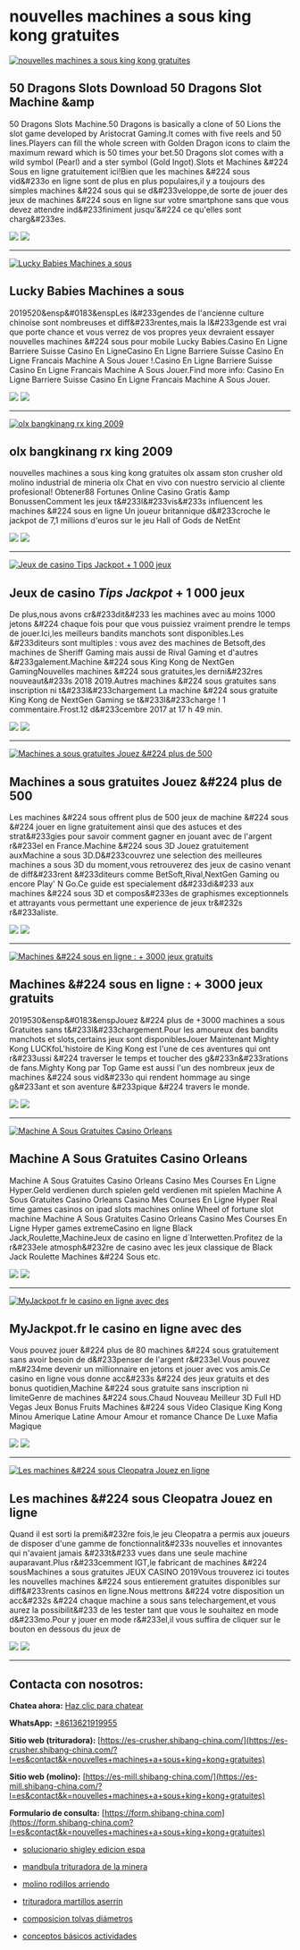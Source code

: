 # nouvelles machines a sous king kong gratuites

<a href="https://swt.shibang-china.com/?l=es&img&k=nouvelles+machines+a+sous+king+kong+gratuites" target="_blank">![nouvelles machines a sous king kong gratuites](http://static.shibang-china.com/all-800x300/368.jpg)</a>

## 50 Dragons Slots Download 50 Dragons Slot Machine &amp
50 Dragons Slots Machine.50 Dragons is basically a clone of 50 Lions the slot game developed by Aristocrat Gaming.It comes with five reels and 50 lines.Players can fill the whole screen with Golden Dragon icons to claim the maximum reward which is 50 times your bet.50 Dragons slot comes with a wild symbol (Pearl) and a ster symbol (Gold Ingot).Slots et Machines &#224 Sous en ligne gratuitement ici!Bien que les machines &#224 sous vid&#233o en ligne sont de plus en plus populaires,il y a toujours des simples machines &#224 sous qui se d&#233veloppe,de sorte de jouer des jeux de machines &#224 sous en ligne sur votre smartphone sans que vous devez attendre ind&#233finiment jusqu'&#224 ce qu'elles sont charg&#233es.


<a href="https://whatsapp.shibangsoft.com/WhatsApp.php" target="_blank" title="WhatsApp">![](http://static.shibang-china.com/icon/whatsapp.png)</a> <a href="https://swt.shibang-china.com/?l=es&icon&k=nouvelles+machines+a+sous+king+kong+gratuites" target="_blank">![](http://static.shibang-china.com/icon/chat-es.png)</a>

---

<a href="https://swt.shibang-china.com/?l=es&img&k=nouvelles+machines+a+sous+king+kong+gratuites" target="_blank">![Lucky Babies Machines a sous](http://static.shibang-china.com/all-800x300/524.jpg)</a>

## Lucky Babies Machines a sous
2019520&ensp&#0183&enspLes l&#233gendes de l'ancienne culture chinoise sont nombreuses et diff&#233rentes,mais la l&#233gende est vrai que porte chance et vous verrez de vos propres yeux devraient essayer nouvelles machines &#224 sous pour mobile Lucky Babies.Casino En Ligne Barriere Suisse Casino En LigneCasino En Ligne Barriere Suisse Casino En Ligne Francais Machine A Sous Jouer !.Casino En Ligne Barriere Suisse Casino En Ligne Francais Machine A Sous Jouer.Find more info: Casino En Ligne Barriere Suisse Casino En Ligne Francais Machine A Sous Jouer.


<a href="https://whatsapp.shibangsoft.com/WhatsApp.php" target="_blank" title="WhatsApp">![](http://static.shibang-china.com/icon/whatsapp.png)</a> <a href="https://swt.shibang-china.com/?l=es&icon&k=nouvelles+machines+a+sous+king+kong+gratuites" target="_blank">![](http://static.shibang-china.com/icon/chat-es.png)</a>

---

<a href="https://swt.shibang-china.com/?l=es&img&k=nouvelles+machines+a+sous+king+kong+gratuites" target="_blank">![olx bangkinang rx king 2009](http://static.shibang-china.com/all-800x300/81.jpg)</a>

## olx bangkinang rx king 2009
nouvelles machines a sous king kong gratuites olx assam ston crusher old molino industrial de mineria olx Chat en vivo con nuestro servicio al cliente profesional! Obtener88 Fortunes Online Casino Gratis &amp BonussenComment les jeux t&#233l&#233vis&#233s influencent les machines &#224 sous en ligne Un joueur britannique d&#233croche le jackpot de 7,1 millions d'euros sur le jeu Hall of Gods de NetEnt


<a href="https://whatsapp.shibangsoft.com/WhatsApp.php" target="_blank" title="WhatsApp">![](http://static.shibang-china.com/icon/whatsapp.png)</a> <a href="https://swt.shibang-china.com/?l=es&icon&k=nouvelles+machines+a+sous+king+kong+gratuites" target="_blank">![](http://static.shibang-china.com/icon/chat-es.png)</a>

---

<a href="https://swt.shibang-china.com/?l=es&img&k=nouvelles+machines+a+sous+king+kong+gratuites" target="_blank">![Jeux de casino *Tips Jackpot* + 1 000 jeux](http://static.shibang-china.com/all-800x300/1321.jpg)</a>

## Jeux de casino *Tips Jackpot* + 1 000 jeux
De plus,nous avons cr&#233dit&#233 les machines avec au moins 1000 jetons &#224 chaque fois pour que vous puissiez vraiment prendre le temps de jouer.Ici,les meilleurs bandits manchots sont disponibles.Les &#233diteurs sont multiples : vous avez des machines de Betsoft,des machines de Sheriff Gaming mais aussi de Rival Gaming et d'autres &#233galement.Machine &#224 sous King Kong de NextGen GamingNouvelles machines &#224 sous gratuites,les derni&#232res nouveaut&#233s 2018 2019.Autres machines &#224 sous gratuites sans inscription ni t&#233l&#233chargement La machine &#224 sous gratuite King Kong de NextGen Gaming se t&#233l&#233charge ! 1 commentaire.Frost.12 d&#233cembre 2017 at 17 h 49 min.


<a href="https://whatsapp.shibangsoft.com/WhatsApp.php" target="_blank" title="WhatsApp">![](http://static.shibang-china.com/icon/whatsapp.png)</a> <a href="https://swt.shibang-china.com/?l=es&icon&k=nouvelles+machines+a+sous+king+kong+gratuites" target="_blank">![](http://static.shibang-china.com/icon/chat-es.png)</a>

---

<a href="https://swt.shibang-china.com/?l=es&img&k=nouvelles+machines+a+sous+king+kong+gratuites" target="_blank">![Machines a sous gratuites Jouez &#224 plus de 500](http://static.shibang-china.com/all-800x300/305.jpg)</a>

## Machines a sous gratuites Jouez &#224 plus de 500
Les machines &#224 sous offrent plus de 500 jeux de machine &#224 sous &#224 jouer en ligne gratuitement ainsi que des astuces et des strat&#233gies pour savoir comment gagner en jouant avec de l'argent r&#233el en France.Machine &#224 sous 3D Jouez gratuitement auxMachine a sous 3D.D&#233couvrez une selection des meilleures machines a sous 3D du moment,vous retrouverez des jeux de casino venant de diff&#233rent &#233diteurs comme BetSoft,Rival,NextGen Gaming ou encore Play' N Go.Ce guide est specialement d&#233di&#233 aux machines &#224 sous 3D et compos&#233es de graphismes exceptionnels et attrayants vous permettant une experience de jeux tr&#232s r&#233aliste.


<a href="https://whatsapp.shibangsoft.com/WhatsApp.php" target="_blank" title="WhatsApp">![](http://static.shibang-china.com/icon/whatsapp.png)</a> <a href="https://swt.shibang-china.com/?l=es&icon&k=nouvelles+machines+a+sous+king+kong+gratuites" target="_blank">![](http://static.shibang-china.com/icon/chat-es.png)</a>

---

<a href="https://swt.shibang-china.com/?l=es&img&k=nouvelles+machines+a+sous+king+kong+gratuites" target="_blank">![Machines &#224 sous en ligne : + 3000 jeux gratuits](http://static.shibang-china.com/all-800x300/248.jpg)</a>

## Machines &#224 sous en ligne : + 3000 jeux gratuits
2019530&ensp&#0183&enspJouez &#224 plus de +3000 machines a sous Gratuites sans t&#233l&#233chargement.Pour les amoureux des bandits manchots et slots,certains jeux sont disponiblesJouer Maintenant Mighty Kong LUCKfoL'histoire de King Kong est l'une de ces aventures qui ont r&#233ussi &#224 traverser le temps et toucher des g&#233n&#233rations de fans.Mighty Kong par Top Game est aussi l'un des nombreux jeux de machines &#224 sous vid&#233o qui rendent hommage au singe g&#233ant et son aventure &#233pique &#224 travers le monde.


<a href="https://whatsapp.shibangsoft.com/WhatsApp.php" target="_blank" title="WhatsApp">![](http://static.shibang-china.com/icon/whatsapp.png)</a> <a href="https://swt.shibang-china.com/?l=es&icon&k=nouvelles+machines+a+sous+king+kong+gratuites" target="_blank">![](http://static.shibang-china.com/icon/chat-es.png)</a>

---

<a href="https://swt.shibang-china.com/?l=es&img&k=nouvelles+machines+a+sous+king+kong+gratuites" target="_blank">![Machine A Sous Gratuites Casino Orleans](http://static.shibang-china.com/all-800x300/611.jpg)</a>

## Machine A Sous Gratuites Casino Orleans
Machine A Sous Gratuites Casino Orleans Casino Mes Courses En Ligne Hyper.Geld verdienen durch spielen geld verdienen mit spielen Machine A Sous Gratuites Casino Orleans Casino Mes Courses En Ligne Hyper Real time games casinos on ipad slots machines online Wheel of fortune slot machine Machine A Sous Gratuites Casino Orleans Casino Mes Courses En Ligne Hyper games extremeCasino en ligne Black Jack,Roulette,MachineJeux de casino en ligne d`Interwetten.Profitez de la r&#233ele atmosph&#232re de casino avec les jeux classique de Black Jack Roulette Machines &#224 Sous etc.


<a href="https://whatsapp.shibangsoft.com/WhatsApp.php" target="_blank" title="WhatsApp">![](http://static.shibang-china.com/icon/whatsapp.png)</a> <a href="https://swt.shibang-china.com/?l=es&icon&k=nouvelles+machines+a+sous+king+kong+gratuites" target="_blank">![](http://static.shibang-china.com/icon/chat-es.png)</a>

---

<a href="https://swt.shibang-china.com/?l=es&img&k=nouvelles+machines+a+sous+king+kong+gratuites" target="_blank">![MyJackpot.fr le casino en ligne avec des](http://static.shibang-china.com/all-800x300/904.jpg)</a>

## MyJackpot.fr le casino en ligne avec des
Vous pouvez jouer &#224 plus de 80 machines &#224 sous gratuitement sans avoir besoin de d&#233penser de l'argent r&#233el.Vous pouvez m&#234me devenir un millionnaire en jetons et jouer avec vos amis.Ce casino en ligne vous donne acc&#233s &#224 des jeux gratuits et des bonus quotidien,Machine &#224 sous gratuite sans inscription ni limiteGenre de machines &#224 sous.Chaud Nouveau Meilleur 3D Full HD Vegas Jeux Bonus Fruits Machines &#224 sous Video Clasique King Kong Minou Amerique Latine Amour Amour et romance Chance De Luxe Mafia Magique


<a href="https://whatsapp.shibangsoft.com/WhatsApp.php" target="_blank" title="WhatsApp">![](http://static.shibang-china.com/icon/whatsapp.png)</a> <a href="https://swt.shibang-china.com/?l=es&icon&k=nouvelles+machines+a+sous+king+kong+gratuites" target="_blank">![](http://static.shibang-china.com/icon/chat-es.png)</a>

---

<a href="https://swt.shibang-china.com/?l=es&img&k=nouvelles+machines+a+sous+king+kong+gratuites" target="_blank">![Les machines &#224 sous Cleopatra Jouez en ligne](http://static.shibang-china.com/all-800x300/1409.jpg)</a>

## Les machines &#224 sous Cleopatra Jouez en ligne
Quand il est sorti la premi&#232re fois,le jeu Cleopatra a permis aux joueurs de disposer d'une gamme de fonctionnalit&#233s nouvelles et innovantes qui n'avaient jamais &#233t&#233 vues dans une seule machine auparavant.Plus r&#233cemment IGT,le fabricant de machines &#224 sousMachines a sous gratuites JEUX CASINO 2019Vous trouverez ici toutes les nouvelles machines &#224 sous entierement gratuites disponibles sur diff&#233rents casinos en ligne.Nous mettrons &#224 votre disposition un acc&#232s &#224 chaque machine a sous sans telechargement,et vous aurez la possibilit&#233 de les tester tant que vous le souhaitez en mode d&#233mo.Pour y jouer en mode r&#233el,il vous suffira de cliquer sur le bouton en dessous du jeux de


<a href="https://whatsapp.shibangsoft.com/WhatsApp.php" target="_blank" title="WhatsApp">![](http://static.shibang-china.com/icon/whatsapp.png)</a> <a href="https://swt.shibang-china.com/?l=es&icon&k=nouvelles+machines+a+sous+king+kong+gratuites" target="_blank">![](http://static.shibang-china.com/icon/chat-es.png)</a>

---
## Contacta con nosotros:

**Chatea ahora:** [Haz clic para chatear](https://swt.shibang-china.com?l=es&contact&k=nouvelles+machines+a+sous+king+kong+gratuites)

**WhatsApp:**  [+8613621919955](https://whatsapp.shibangsoft.com/WhatsApp.php)

**Sitio web (trituradora):** [https://es-crusher.shibang-china.com/](https://es-crusher.shibang-china.com/?l=es&contact&k=nouvelles+machines+a+sous+king+kong+gratuites)

**Sitio web (molino):** [https://es-mill.shibang-china.com/](https://es-mill.shibang-china.com/?l=es&contact&k=nouvelles+machines+a+sous+king+kong+gratuites)

**Formulario de consulta:** [https://form.shibang-china.com](https://form.shibang-china.com?l=es&contact&k=nouvelles+machines+a+sous+king+kong+gratuites)

* [solucionario shigley edicion espa](../66/solucionario%20shigley%20edicion%20espa.md)

* [mandbula trituradora de la minera](../69/mandbula%20trituradora%20de%20la%20minera.md)

* [molino rodillos arriendo](../77/molino%20rodillos%20arriendo.md)

* [trituradora martillos aserrin](../69/trituradora%20martillos%20aserrin.md)

* [composicion tolvas diámetros](../75/composicion%20tolvas%20di%C3%A1metros.md)

* [conceptos básicos actividades](../74/conceptos%20b%C3%A1sicos%20actividades.md)